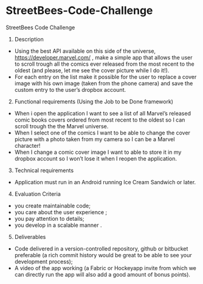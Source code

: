 # StreetBees-Code-Challenge
StreetBees Code Challenge

1. Description
- Using the best API available on this side of the universe, https://developer.marvel.com/ , make a simple app that allows the user to scroll trough all the comics ever released from the most recent to the oldest (and please, let me see the cover picture while I do it!).
- For each entry on the list make it possible for the user to replace a cover image with his own image (taken from the phone camera) and save the custom entry to the user’s dropbox account.

2. Functional requirements (Using the Job to be Done framework)
- When i open the application I want to see a list of all Marvel’s released comic books covers ordered from most recent to the oldest so I can scroll trough the the Marvel universe.
- When I select one of the comics I want to be able to change the cover picture with a photo taken from my camera so I can be a Marvel character!
- When I change a comic cover image I want to able to store it in my dropbox account so I won’t lose it when I reopen the application.

3. Technical requirements
- Application must run in an Android running Ice Cream Sandwich or later.

4. Evaluation Criteria
- you create maintainable code;
- you care about the user experience ;
- you pay attention to details;
- you develop in a scalable manner .

5. Deliverables
- Code delivered in a version-controlled repository, github or bitbucket preferable (a rich commit history would be great to be able to see your development process);
- A video of the app working (a Fabric or Hockeyapp invite from which we can directly run the app will also add a good amount of bonus points).

